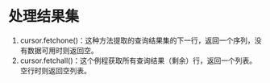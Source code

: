 # 处理结果集<a name="ZH-CN_TOPIC_0000001080209766"></a>

1.  cursor.fetchone\(\)：这种方法提取的查询结果集的下一行，返回一个序列，没有数据可用时则返回空。
2.  cursor.fetchall\(\)：这个例程获取所有查询结果（剩余）行，返回一个列表。空行时则返回空列表。

